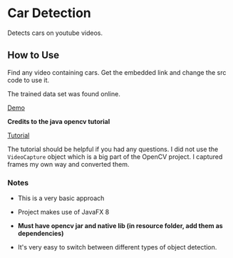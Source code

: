 # Car Detection

Detects cars on youtube videos.

## How to Use

Find any video containing cars. Get the embedded link and change the src code to use it. 

The trained data set was found online. 

[Demo](https://media.giphy.com/media/8F3y2OZeYIZOqJupMl/source.gif)

**Credits to the java opencv tutorial**

[Tutorial](https://opencv-java-tutorials.readthedocs.io/en/latest/01-installing-opencv-for-java.html)

The tutorial should be helpful if you had any questions. I did not use the `VideoCapture` object which is a big part of the OpenCV project. I captured frames my own way and converted them. 

### Notes

- This is a very basic approach

- Project makes use of JavaFX 8

- **Must have opencv jar and native lib (in resource folder, add them as dependencies)**

- It's very easy to switch between different types of object detection.

